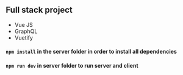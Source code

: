 ## Full stack project

- Vue JS
- GraphQL
- Vuetify

#### `npm install` in the server folder in order to install all dependencies

#### `npm run dev` in server folder to run server and client
